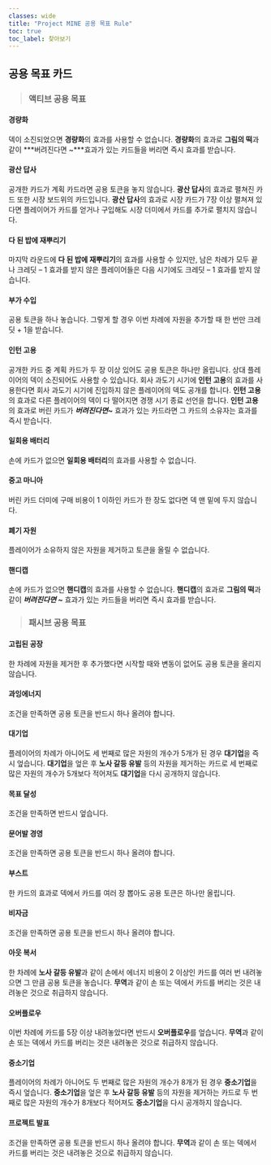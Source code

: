 ```yaml
---
classes: wide
title: "Project MINE 공용 목표 Rule"
toc: true
toc_label: 찾아보기
---
```

## **공용 목표 카드**

> ### 액티브 공용 목표

#### **경량화**

덱이 소진되었으면 **경량화**의 효과를 사용할 수 없습니다. **경량화**의 효과로 **그림의 떡**과 같이 ***버려진다면 ~***효과가 있는 카드들을 버리면 즉시 효과를 받습니다.

#### **광산 답사**

공개한 카드가 계획 카드라면 공용 토큰을 놓지 않습니다. **광산 답사**의 효과로 펼쳐진 카드 또한 시장 보드위의 카드입니다. **광산 답사**의 효과로 시장 카드가 7장 이상 펼쳐져 있다면 플레이어가 카드를 얻거나 구입해도 시장 더미에서 카드를 추가로 펼치지 않습니다.

#### **다 된 밥에 재뿌리기**

마지막 라운드에 **다 된 밥에 재뿌리기**의 효과를 사용할 수 있지만, 남은 차례가 모두 끝나 크레딧 – 1 효과를 받지 않은 플레이어들은 다음 시기에도 크레딧 – 1 효과를 받지 않습니다.

#### **부가 수입**

공용 토큰을 하나 놓습니다. 그렇게 할 경우 이번 차례에 자원을 추가할 때 한 번만 크레딧 + 1을 받습니다. 

#### **인턴 고용**

공개한 카드 중 계획 카드가 두 장 이상 있어도 공용 토큰은 하나만 올립니다. 상대 플레이어의 덱이 소진되어도 사용할 수 있습니다. 회사 과도기 시기에 **인턴 고용**의 효과를 사용한다면 회사 과도기 시기에 진입하지 않은 플레이어의 덱도 공개를 합니다. **인턴 고용**의 효과로 다른 플레이어의 덱이 다 떨어지면 경쟁 시기 종료 선언을 합니다. **인턴 고용**의 효과로 버린 카드가 ***버려진다면~*** 효과가 있는 카드라면 그 카드의 소유자는 효과를 즉시 받습니다.

#### **일회용 배터리**

손에 카드가 없으면 **일회용 배터리**의 효과를 사용할 수 없습니다.

#### **중고 마니아**

버린 카드 더미에 구매 비용이 1 이하인 카드가 한 장도 없다면 덱 맨 밑에 두지 않습니다.

#### **폐기 자원**

플레이어가 소유하지 않은 자원을 제거하고 토큰을 올릴 수 없습니다.

#### **핸디캡**

손에 카드가 없으면 **핸디캡**의 효과를 사용할 수 없습니다. **핸디캡**의 효과로 **그림의 떡**과 같이 ***버려진다면 ~*** 효과가 있는 카드들을 버리면 즉시 효과를 받습니다.

>  ### 패시브 공용 목표

#### **고립된 공장**

한 차례에 자원을 제거한 후 추가했다면 시작할 때와 변동이 없어도 공용 토큰을 올리지 않습니다.

#### **과잉에너지**

조건을 만족하면 공용 토큰을 반드시 하나 올려야 합니다.

#### **대기업**

플레이어의 차례가 아니어도 세 번째로 많은 자원의 개수가 5개가 된 경우 **대기업**을 즉시 엎습니다. **대기업**을 엎은 후 **노사 갈등 유발** 등의 자원을 제거하는 카드로 세 번째로 많은 자원의 개수가 5개보다 적어져도 **대기업**을 다시 공개하지 않습니다.

#### **목표 달성**

조건을 만족하면 반드시 엎습니다.

#### **문어발 경영**

조건을 만족하면 공용 토큰을 반드시 하나 올려야 합니다.

#### **부스트**

한 카드의 효과로 덱에서 카드를 여러 장 뽑아도 공용 토큰은 하나만 올립니다.

#### **비자금**

조건을 만족하면 공용 토큰을 반드시 하나 올려야 합니다.

#### **아웃 복서**

한 차례에 **노사 갈등 유발**과 같이 손에서 에너지 비용이 2 이상인 카드를 여러 번 내려놓으면 그 만큼 공용 토큰을 놓습니다. **무역**과 같이 손 또는 덱에서 카드를 버리는 것은 내려놓은 것으로 취급하지 않습니다.

#### **오버플로우**

이번 차례에 카드를 5장 이상 내려놓았다면 반드시 **오버플로우**를 엎습니다. **무역**과 같이 손 또는 덱에서 카드를 버리는 것은 내려놓은 것으로 취급하지 않습니다.

#### 중소기업

플레이어의 차례가 아니어도 두 번째로 많은 자원의 개수가 8개가 된 경우 **중소기업**을 즉시 엎습니다. **중소기업**을 엎은 후 **노사 갈등 유발** 등의 자원을 제거하는 카드로 두 번째로 많은 자원의 개수가 8개보다 적어져도 **중소기업**을 다시 공개하지 않습니다.

#### **프로젝트 발표**

조건을 만족하면 공용 토큰을 반드시 하나 올려야 합니다. **무역**과 같이 손 또는 덱에서 카드를 버리는 것은 내려놓은 것으로 취급하지 않습니다.

